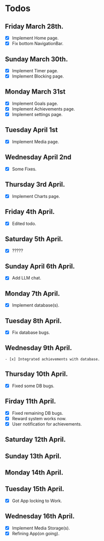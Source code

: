 # Todos

## Friday March 28th.
- [x] Implement Home page.
- [x] Fix bottom NavigationBar.

## Sunday March 30th.
- [x] Implement Timer page.
- [x] Implement Blocking page.

## Monday March 31st
- [x] Implement Goals page.
- [x] Implement Achievements page.
- [x] Implement settings page.

## Tuesday April 1st
- [x] Implement Media page.

## Wednesday April 2nd
- [x] Some Fixes.

## Thursday 3rd April.
- [x] Implement Charts page.

## Friday 4th April.
- [x] Edited todo. 

## Saturday 5th April. 
- [x] ?????

## Sunday April 6th April.
- [x] Add LLM chat.

## Monday 7th April.
- [x] Implement database(s).

## Tuesday 8th April. 
- [x] Fix database bugs.

## Wednesday 9th April.
	- [x] Integrated achievements with database. 

## Thursday 10th April.
- [x] Fixed some DB bugs.

## Firday 11th April.
- [x] Fixed remaining DB bugs. 
- [x] Reward system works now.
- [x] User notification for achievements.

## Saturday 12th April.
## Sunday 13th April.
## Monday 14th April.
## Tuesday 15th April. 
- [x] Got App locking to Work.

## Wednesday 16th April.
- [x] Implement Media Storage(s).
- [x] Refining App(on going).
